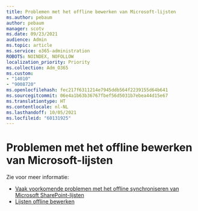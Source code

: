 ```yaml
---
title: Problemen met het offline bewerken van Microsoft-lijsten
ms.author: pebaum
author: pebaum
manager: scotv
ms.date: 09/23/2021
audience: Admin
ms.topic: article
ms.service: o365-administration
ROBOTS: NOINDEX, NOFOLLOW
localization_priority: Priority
ms.collection: Adm_O365
ms.custom:
- "14010"
- "9008720"
ms.openlocfilehash: fec217f6311214e7945ddb564f2239155d64b641
ms.sourcegitcommit: 06e4a1b63b36767fbef56d5031b7ebea44d15e67
ms.translationtype: HT
ms.contentlocale: nl-NL
ms.lasthandoff: 10/05/2021
ms.locfileid: "60131925"
---
```

# <a name="issues-with-editing-microsoft-lists-offline"></a>Problemen met het offline bewerken van Microsoft-lijsten

Zie voor meer informatie:

- [Vaak voorkomende problemen met het offline synchroniseren van Microsoft SharePoint-lijsten](https://docs.microsoft.com/sharepoint/troubleshoot/lists-and-libraries/common-sync-issues)
- [Lijsten offline bewerken](https://support.microsoft.com/office/edit-lists-offline-41403c3e-1795-4e07-b56b-ae591cbde2f9)